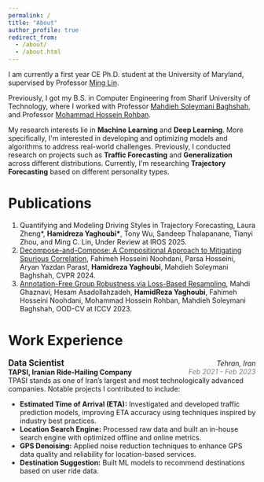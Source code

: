 ```yaml
---
permalink: /
title: "About"
author_profile: true
redirect_from: 
  - /about/
  - /about.html
---
```

I am currently a first year CE Ph.D. student at the University of Maryland, supervised by Professor [Ming Lin](https://www.cs.umd.edu/~lin/).

Previously, I got my B.S. in Computer Engineering from Sharif University of Technology, where I worked with Professor [Mahdieh Soleymani Baghshah](https://sharif.edu/~soleymani/), and Professor [Mohammad Hossein Rohban](https://sharif.edu/~rohban/index.html).

My research interests lie in **Machine Learning** and **Deep Learning**. More specifically, I'm interested in developing and optimizing models and algorithms to address real-world challenges. Previously, I conducted research on projects such as **Traffic Forecasting** and **Generalization** across different distributions. Currently, I'm researching **Trajectory Forecasting** based on different personality types.

Publications
======
1. Quantifying and Modeling Driving Styles in Trajectory Forecasting, Laura Zheng\*, **Hamidreza Yaghoubi\***, Tony Wu, Sandeep Thalapanane, Tianyi Zhou, and Ming C. Lin, Under Review at IROS 2025.
1. [Decompose-and-Compose: A Compositional Approach to Mitigating Spurious Correlation](https://openaccess.thecvf.com/content/CVPR2024/papers/Noohdani_Decompose-and-Compose_A_Compositional_Approach_to_Mitigating_Spurious_Correlation_CVPR_2024_paper.pdf), Fahimeh Hosseini Noohdani, Parsa Hosseini, Aryan Yazdan Parast, **Hamidreza Yaghoubi**, Mahdieh Soleymani Baghshah, CVPR 2024.
1. [Annotation-Free Group Robustness via Loss-Based Resampling](https://arxiv.org/pdf/2312.04893), Mahdi Ghaznavi, Hesam Asadollahzadeh, **HamidReza Yaghoubi**, Fahimeh Hosseini Noohdani, Mohammad Hossein Rohban, Mahdieh Soleymani Baghshah, OOD-CV at ICCV 2023.

Work Experience
======
<div style="display: flex; justify-content: space-between; align-items: baseline;">
  <div>
    <strong style="font-size: 1.2em;">Data Scientist</strong>  
    <br>
    <strong>TAPSI, Iranian Ride-Hailing Company</strong>
  </div>
  <div style="text-align: right; font-style: italic;">
    Tehran, Iran  
    <br>
    <span style="color: gray;">Feb 2021 - Feb 2023</span>
  </div>
</div>
TPASI stands as one of Iran’s largest and most technologically advanced companies. Notable projects I contributed to include:

- **Estimated Time of Arrival (ETA):** Investigated and developed traffic prediction models, improving ETA accuracy using techniques inspired by industry best practices.
- **Location Search Engine:** Processed raw data and built an in-house search engine with optimized offline and online metrics.
- **GPS Denoising:** Applied noise reduction techniques to enhance GPS data quality and reliability for location-based services.
- **Destination Suggestion:** Built ML models to recommend destinations based on user ride data.
